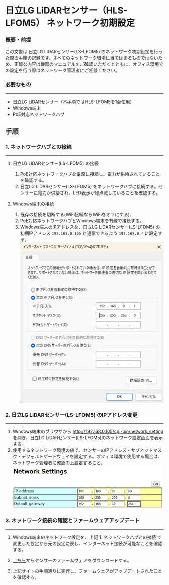 
# 日立LG LiDARセンサー（HLS-LFOM5） ネットワーク初期設定

### **概要・前提**
この文書は 日立LG LiDARセンサー(LS-LFOM5) のネットワーク初期設定を行った際の手順の記録です。すべてのネットワーク環境に当てはまるものではないため、正確な内容は機器のマニュアルをご確認いただくとともに、オフィス環境での設定を行う際はネットワーク管理者にご相談ください。

### **必要なもの**
---
- 日立LG LiDARセンサー（本手順ではHLS-LFOM5を1台使用）
- Windows端末
- PoE対応ネットワークハブ


## **手順**
### 1. ネットワークハブとの接続
---
1. 日立LG LiDARセンサー(LS-LFOM5) の接続
    1.  PoE対応ネットワークハブを電源に接続し、電力が供給されていることを確認する。
    1.  日立LG LiDARセンサー(LS-LFOM5) をネットワークハブに接続する。センサーに電力が供給され、LED表示が緑点滅していることを確認する。

1. Windows端末の接続
    1. 既存の接続を切断する(WiFi接続ならWiFiをオフにする)。
    1. PoE対応ネットワークハブとWindows端末を有線で接続する。
    1. Windows端末のIPアドレスを、日立LG LiDARセンサー(LS-LFOM5) の初期IPアドレス `192.168.0.105` と通信できるよう `192.168.0.*` に設定する。
    ![](./img/win-ip-setting.png)


### 2. 日立LG LiDARセンサー(LS-LFOM5) のIPアドレス変更
---
1. Windows端末のブラウザから http://192.168.0.105/cgi-bin/network_setting を開き、日立LG LiDARセンサー(LS-LFOM5)のネットワーク設定画面を表示する。
1. 使用するネットワーク環境の値で、センサーのIPアドレス・サブネットマスク・デフォルトゲートウェイを設定する。オフィス環境で使用する場合は、ネットワーク管理者に確認の上設定すること。
![](./img/tof-ip-setting.png)


### 3. ネットワーク接続の確認とファームウェアアップデート
---
1. Windows端末のネットワーク設定を、上記 1. ネットワークハブとの接続 で変更した設定から元の設定に戻し、インターネット接続が可能なことを確認する。

2. [こちら](https://solutions.hitachi-lg.biz/tof-sensor/)からセンサーのファームウェアをダウンロードする。

3. 上記サイトの手順通りに実行し、ファームウェアがアップデートされたことを確認する。
